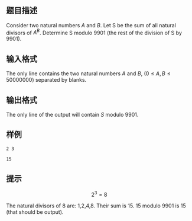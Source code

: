 ## 题目描述

Consider two natural numbers $A$ and $B$. Let S be the sum of all natural divisors of $A^B$. Determine S modulo 9901 (the rest of the division of S by 9901).

## 输入格式


The only line contains the two natural numbers $A$ and $B$, ($0 \leq A,B \leq 50000000$) separated by blanks.

## 输出格式

The only line of the output will contain $S$ modulo $9901$.

## 样例

```input1
2 3
```

```output1
15
```

## 提示

$$2 ^ 3 = 8$$

The natural divisors of 8 are: 1,2,4,8. Their sum is 15.
15 modulo 9901 is 15 (that should be output).
